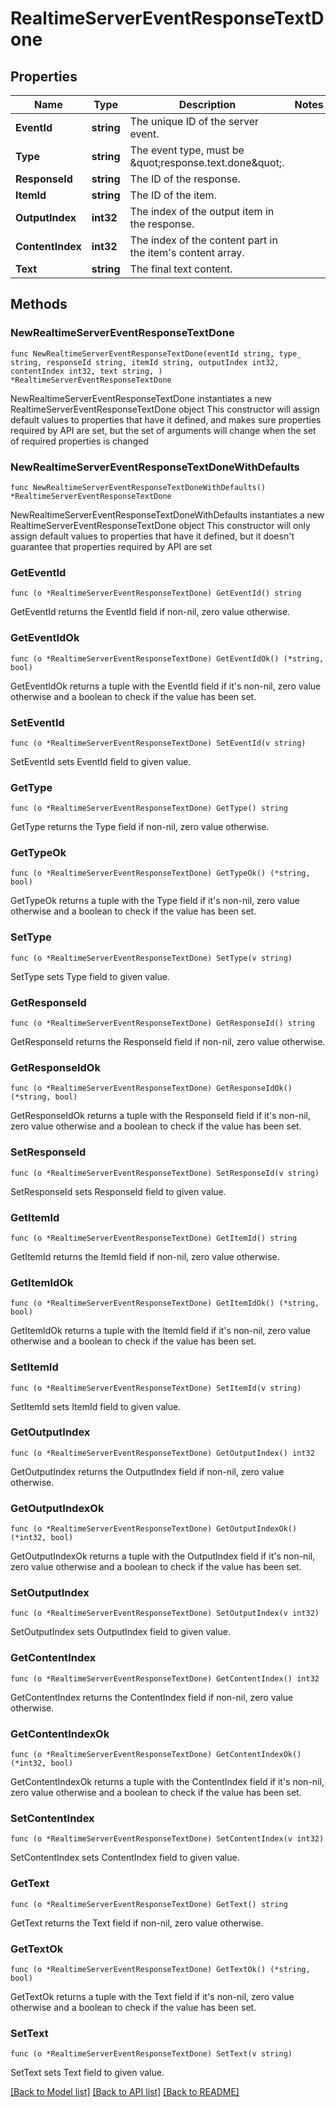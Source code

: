 # RealtimeServerEventResponseTextDone

## Properties

Name | Type | Description | Notes
------------ | ------------- | ------------- | -------------
**EventId** | **string** | The unique ID of the server event. | 
**Type** | **string** | The event type, must be \&quot;response.text.done\&quot;. | 
**ResponseId** | **string** | The ID of the response. | 
**ItemId** | **string** | The ID of the item. | 
**OutputIndex** | **int32** | The index of the output item in the response. | 
**ContentIndex** | **int32** | The index of the content part in the item&#39;s content array. | 
**Text** | **string** | The final text content. | 

## Methods

### NewRealtimeServerEventResponseTextDone

`func NewRealtimeServerEventResponseTextDone(eventId string, type_ string, responseId string, itemId string, outputIndex int32, contentIndex int32, text string, ) *RealtimeServerEventResponseTextDone`

NewRealtimeServerEventResponseTextDone instantiates a new RealtimeServerEventResponseTextDone object
This constructor will assign default values to properties that have it defined,
and makes sure properties required by API are set, but the set of arguments
will change when the set of required properties is changed

### NewRealtimeServerEventResponseTextDoneWithDefaults

`func NewRealtimeServerEventResponseTextDoneWithDefaults() *RealtimeServerEventResponseTextDone`

NewRealtimeServerEventResponseTextDoneWithDefaults instantiates a new RealtimeServerEventResponseTextDone object
This constructor will only assign default values to properties that have it defined,
but it doesn't guarantee that properties required by API are set

### GetEventId

`func (o *RealtimeServerEventResponseTextDone) GetEventId() string`

GetEventId returns the EventId field if non-nil, zero value otherwise.

### GetEventIdOk

`func (o *RealtimeServerEventResponseTextDone) GetEventIdOk() (*string, bool)`

GetEventIdOk returns a tuple with the EventId field if it's non-nil, zero value otherwise
and a boolean to check if the value has been set.

### SetEventId

`func (o *RealtimeServerEventResponseTextDone) SetEventId(v string)`

SetEventId sets EventId field to given value.


### GetType

`func (o *RealtimeServerEventResponseTextDone) GetType() string`

GetType returns the Type field if non-nil, zero value otherwise.

### GetTypeOk

`func (o *RealtimeServerEventResponseTextDone) GetTypeOk() (*string, bool)`

GetTypeOk returns a tuple with the Type field if it's non-nil, zero value otherwise
and a boolean to check if the value has been set.

### SetType

`func (o *RealtimeServerEventResponseTextDone) SetType(v string)`

SetType sets Type field to given value.


### GetResponseId

`func (o *RealtimeServerEventResponseTextDone) GetResponseId() string`

GetResponseId returns the ResponseId field if non-nil, zero value otherwise.

### GetResponseIdOk

`func (o *RealtimeServerEventResponseTextDone) GetResponseIdOk() (*string, bool)`

GetResponseIdOk returns a tuple with the ResponseId field if it's non-nil, zero value otherwise
and a boolean to check if the value has been set.

### SetResponseId

`func (o *RealtimeServerEventResponseTextDone) SetResponseId(v string)`

SetResponseId sets ResponseId field to given value.


### GetItemId

`func (o *RealtimeServerEventResponseTextDone) GetItemId() string`

GetItemId returns the ItemId field if non-nil, zero value otherwise.

### GetItemIdOk

`func (o *RealtimeServerEventResponseTextDone) GetItemIdOk() (*string, bool)`

GetItemIdOk returns a tuple with the ItemId field if it's non-nil, zero value otherwise
and a boolean to check if the value has been set.

### SetItemId

`func (o *RealtimeServerEventResponseTextDone) SetItemId(v string)`

SetItemId sets ItemId field to given value.


### GetOutputIndex

`func (o *RealtimeServerEventResponseTextDone) GetOutputIndex() int32`

GetOutputIndex returns the OutputIndex field if non-nil, zero value otherwise.

### GetOutputIndexOk

`func (o *RealtimeServerEventResponseTextDone) GetOutputIndexOk() (*int32, bool)`

GetOutputIndexOk returns a tuple with the OutputIndex field if it's non-nil, zero value otherwise
and a boolean to check if the value has been set.

### SetOutputIndex

`func (o *RealtimeServerEventResponseTextDone) SetOutputIndex(v int32)`

SetOutputIndex sets OutputIndex field to given value.


### GetContentIndex

`func (o *RealtimeServerEventResponseTextDone) GetContentIndex() int32`

GetContentIndex returns the ContentIndex field if non-nil, zero value otherwise.

### GetContentIndexOk

`func (o *RealtimeServerEventResponseTextDone) GetContentIndexOk() (*int32, bool)`

GetContentIndexOk returns a tuple with the ContentIndex field if it's non-nil, zero value otherwise
and a boolean to check if the value has been set.

### SetContentIndex

`func (o *RealtimeServerEventResponseTextDone) SetContentIndex(v int32)`

SetContentIndex sets ContentIndex field to given value.


### GetText

`func (o *RealtimeServerEventResponseTextDone) GetText() string`

GetText returns the Text field if non-nil, zero value otherwise.

### GetTextOk

`func (o *RealtimeServerEventResponseTextDone) GetTextOk() (*string, bool)`

GetTextOk returns a tuple with the Text field if it's non-nil, zero value otherwise
and a boolean to check if the value has been set.

### SetText

`func (o *RealtimeServerEventResponseTextDone) SetText(v string)`

SetText sets Text field to given value.



[[Back to Model list]](../README.md#documentation-for-models) [[Back to API list]](../README.md#documentation-for-api-endpoints) [[Back to README]](../README.md)


